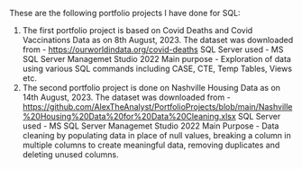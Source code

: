 These are the following portfolio projects I have done for SQL:

1. The first portfolio project is based on Covid Deaths and Covid Vaccinations Data as on 8th August, 2023.
   The dataset was downloaded from - https://ourworldindata.org/covid-deaths
   SQL Server used - MS SQL Server Managemet Studio 2022
   Main purpose - Exploration of data using various SQL commands including CASE, CTE, Temp Tables, Views etc. 
2. The second portfolio project is done on Nashville Housing Data as on 14th August, 2023.
   The dataset was downloaded from - https://github.com/AlexTheAnalyst/PortfolioProjects/blob/main/Nashville%20Housing%20Data%20for%20Data%20Cleaning.xlsx
   SQL Server used - MS SQL Server Managemet Studio 2022
   Main Purpose - Data cleaning by populating data in place of null values, breaking a column in multiple columns to create meaningful data, removing duplicates and deleting unused columns.
